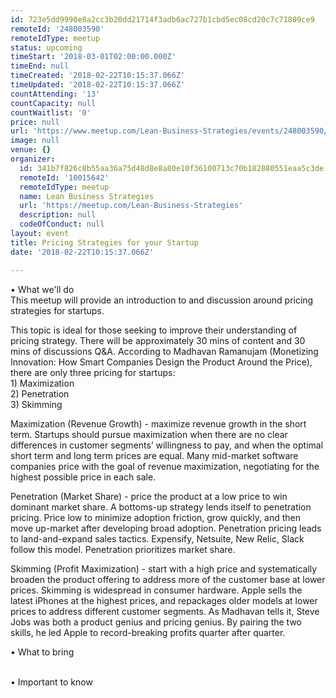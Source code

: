 ```yaml
---
id: 723e5dd9990e8a2cc3b20dd21714f3adb6ac727b1cbd5ec08cd20c7c71809ce9
remoteId: '248003590'
remoteIdType: meetup
status: upcoming
timeStart: '2018-03-01T02:00:00.000Z'
timeEnd: null
timeCreated: '2018-02-22T10:15:37.066Z'
timeUpdated: '2018-02-22T10:15:37.066Z'
countAttending: '13'
countCapacity: null
countWaitlist: '0'
price: null
url: 'https://www.meetup.com/Lean-Business-Strategies/events/248003590/'
image: null
venue: {}
organizer:
  id: 341b7f826c8b55aa36a75d48d8e8a80e10f36100713c70b182880551eaa5c3de
  remoteId: '10015642'
  remoteIdType: meetup
  name: Lean Business Strategies
  url: 'https://meetup.com/Lean-Business-Strategies'
  description: null
  codeOfConduct: null
layout: event
title: Pricing Strategies for your Startup
date: '2018-02-22T10:15:37.066Z'

---
```

<p>• What we'll do<br/>This meetup will provide an introduction to and discussion around pricing strategies for startups.</p> <p>This topic is ideal for those seeking to improve their understanding of pricing strategy. There will be approximately 30 mins of content and 30 mins of discussions Q&amp;A. According to Madhavan Ramanujam (Monetizing Innovation: How Smart Companies Design the Product Around the Price), there are only three pricing for startups:<br/>1) Maximization<br/>2) Penetration<br/>3) Skimming</p> <p>Maximization (Revenue Growth) - maximize revenue growth in the short term. Startups should pursue maximization when there are no clear differences in customer segments’ willingness to pay, and when the optimal short term and long term prices are equal. Many mid-market software companies price with the goal of revenue maximization, negotiating for the highest possible price in each sale.</p> <p>Penetration (Market Share) - price the product at a low price to win dominant market share. A bottoms-up strategy lends itself to penetration pricing. Price low to minimize adoption friction, grow quickly, and then move up-market after developing broad adoption. Penetration pricing leads to land-and-expand sales tactics. Expensify, Netsuite, New Relic, Slack follow this model. Penetration prioritizes market share.</p> <p>Skimming (Profit Maximization) - start with a high price and systematically broaden the product offering to address more of the customer base at lower prices. Skimming is widespread in consumer hardware. Apple sells the latest iPhones at the highest prices, and repackages older models at lower prices to address different customer segments. As Madhavan tells it, Steve Jobs was both a product genius and pricing genius. By pairing the two skills, he led Apple to record-breaking profits quarter after quarter.</p> <p>• What to bring</p> <p><br/>• Important to know</p>

